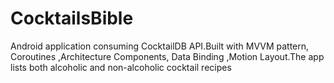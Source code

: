 # CocktailsBible


Android application consuming CocktailDB API.Built with MVVM pattern, Coroutines ,Architecture Components, Data Binding ,Motion Layout.The app lists both alcoholic and non-alcoholic cocktail recipes
